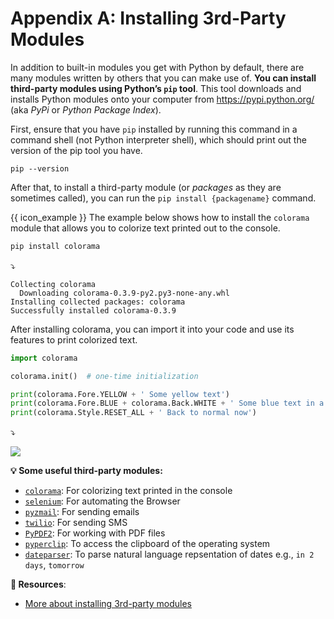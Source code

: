 # Appendix A: Installing 3rd-Party Modules

In addition to built-in modules you get with Python by default, there are many modules written by others that you can make use of. **You can install third-party modules using Python’s `pip` tool**. This tool downloads and installs Python modules onto your computer from https://pypi.python.org/ (aka _PyPi_ or _Python Package Index_).

First, ensure that you have `pip` installed by running this command in a command shell (not Python interpreter shell), which should print out the version of the pip tool you have.

```
pip --version
```

After that, to install a third-party module (or _packages_ as they are sometimes called), you can run the `pip install {packagename}` command.

<tip-box> 

{{ icon_example }} The example below shows how to install the `colorama` module that allows you to colorize text printed out to the console.

```bash
pip install colorama
```
:arrow_heading_down:
```
Collecting colorama
  Downloading colorama-0.3.9-py2.py3-none-any.whl
Installing collected packages: colorama
Successfully installed colorama-0.3.9
```
After installing colorama, you can import it into your code and use its features to print colorized text.
```python
import colorama

colorama.init()  # one-time initialization

print(colorama.Fore.YELLOW + ' Some yellow text')
print(colorama.Fore.BLUE + colorama.Back.WHITE + ' Some blue text in a white background')
print(colorama.Style.RESET_ALL + ' Back to normal now')
```
:arrow_heading_down:<br>

<img src="{{baseUrl}}/thirdparty/images/coloramaOutput.png" /></p>

</tip-box>

<tip-box> 

**:bulb: Some useful third-party modules:**
  * [`colorama`](https://pypi.python.org/pypi/colorama): For colorizing text printed in the console
  * [`selenium`](https://pypi.python.org/pypi/selenium): For automating the Browser
  * [`pyzmail`](http://www.magiksys.net/pyzmail/): For sending emails
  * [`twilio`](https://www.twilio.com/docs/libraries/python): For sending SMS
  * [`PyPDF2`](https://pythonhosted.org/PyPDF2/): For working with PDF files
  * [`pyperclip`](https://pypi.python.org/pypi/pyperclip/1.6.0): To access the clipboard of the operating system
  * [`dateparser`](https://pypi.python.org/pypi/dateparser/0.7.0): To parse natural language repsentation of dates e.g., `in 2 days`, `tomorrow`

</tip-box>

**:paperclip: Resources**:
* [More about installing 3rd-party modules](https://automatetheboringstuff.com/appendixa/)

<panel type="danger" header=":muscle: Exercise: Print Errors in Red" expanded no-close>
  <include src="e-printErrorsInRed.md" />
</panel><p/>
